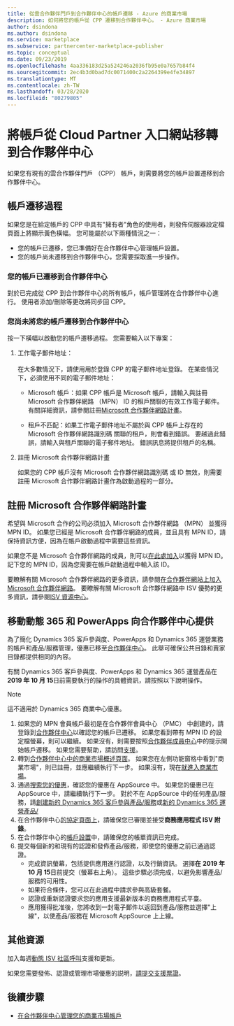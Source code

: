 ```yaml
---
title: 從雲合作夥伴門戶到合作夥伴中心的帳戶遷移 - Azure 的商業市場
description: 如何將您的帳戶從 CPP 遷移到合作夥伴中心。 - Azure 商業市場
author: dsindona
ms.author: dsindona
ms.service: marketplace
ms.subservice: partnercenter-marketplace-publisher
ms.topic: conceptual
ms.date: 09/23/2019
ms.openlocfilehash: 4aa336183d25a524246a2036fb95e0a7657b84f4
ms.sourcegitcommit: 2ec4b3d0bad7dc0071400c2a2264399e4fe34897
ms.translationtype: MT
ms.contentlocale: zh-TW
ms.lasthandoff: 03/28/2020
ms.locfileid: "80279805"
---
```

# <a name="account-migration-from-cloud-partner-portal-to-partner-center"></a>將帳戶從 Cloud Partner 入口網站移轉到合作夥伴中心

如果您有現有的雲合作夥伴門戶 （CPP） 帳戶，則需要將您的帳戶設置遷移到合作夥伴中心。

## <a name="account-migration-process"></a>帳戶遷移過程

如果您是在給定帳戶的 CPP 中具有"擁有者"角色的使用者，則發佈伺服器設定檔頁面上將顯示黃色橫幅。 您可能屬於以下兩種情況之一：

- 您的帳戶已遷移，您已準備好在合作夥伴中心管理帳戶設置。
- 您的帳戶尚未遷移到合作夥伴中心，您需要採取進一步操作。

### <a name="your-account-has-been-migrated-to-partner-center"></a>您的帳戶已遷移到合作夥伴中心

對於已完成從 CPP 到合作夥伴中心的所有帳戶，帳戶管理將在合作夥伴中心進行。 使用者添加/刪除等更改將同步回 CPP。

### <a name="you-have-not-yet-migrated-your-account-to-partner-center"></a>您尚未將您的帳戶遷移到合作夥伴中心

按一下橫幅以啟動您的帳戶遷移過程。 您需要輸入以下專案：

1. 工作電子郵件地址： <br> <br> 在大多數情況下，請使用用於登錄 CPP 的電子郵件地址登錄。 在某些情況下，必須使用不同的電子郵件地址：

    * Microsoft 帳戶：如果 CPP 帳戶是 Microsoft 帳戶，請輸入與註冊 Microsoft 合作夥伴網路 （MPN） ID 的租戶關聯的有效工作電子郵件。 有關詳細資訊，請參閱註冊[Microsoft 合作夥伴網路計畫](#sign-up-for-microsoft-partner-network-program)。

    * 租戶不匹配：如果工作電子郵件地址不屬於與 CPP 帳戶上存在的 Microsoft 合作夥伴網路識別碼 關聯的租戶，則會看到錯誤。 要越過此錯誤，請輸入與租戶關聯的電子郵件地址。 錯誤訊息將提供租戶的名稱。

2. 註冊 Microsoft 合作夥伴網路計畫

    如果您的 CPP 帳戶沒有 Microsoft 合作夥伴網路識別碼 或 ID 無效，則需要註冊 Microsoft 合作夥伴網路計畫作為啟動過程的一部分。

## <a name="sign-up-for-microsoft-partner-network-program"></a>註冊 Microsoft 合作夥伴網路計畫

希望與 Microsoft 合作的公司必須加入 Microsoft 合作夥伴網路 （MPN） 並獲得 MPN ID。 如果您已經是 Microsoft 合作夥伴網路的成員，並且具有 MPN ID，請保持資訊方便，因為在帳戶啟動過程中需要這些資訊。  

如果您不是 Microsoft 合作夥伴網路的成員，則可以[在此處加入](https://signup.microsoft.com/signup?sku=StoreForBusinessIW&origin=partnerdashboard&culture=en-us&ru=https://partner.microsoft.com/dashboard/account/v3/xpu/onboard?ru=/en-us/dashboard/account/v3/enrollment/companyprofile/basicpartnernetwork/new)以獲得 MPN ID。 記下您的 MPN ID，因為您需要在帳戶啟動過程中輸入該 ID。

要瞭解有關 Microsoft 合作夥伴網路的更多資訊，請參閱[在合作夥伴網站上加入 Microsoft 合作夥伴網路](https://partner.microsoft.com/en-US/membership)。 要瞭解有關 Microsoft 合作夥伴網路中 ISV 優勢的更多資訊，請參閱[ISV 資源中心](https://partner.microsoft.com/isv-resource-hub)。  

## <a name="move-dynamics-365-and-powerapps-offers-to-partner-center"></a>移動動態 365 和 PowerApps 向合作夥伴中心提供

為了簡化 Dynamics 365 客戶參與度、PowerApps 和 Dynamics 365 運營業務的帳戶和產品/服務管理，優惠已移至[合作夥伴中心](https://partner.microsoft.com/)。 此舉可確保公共目錄和賣家目錄都提供相同的內容。

有關 Dynamics 365 客戶參與度、PowerApps 和 Dynamics 365 運營產品在**2019 年 10 月 15**日前需要執行的操作的具體資訊，請按照以下說明操作。

> [!NOTE]
> 這不適用於 Dynamics 365 商業中心優惠。  

1. 如果您的 MPN 會員帳戶最初是在合作夥伴會員中心 （PMC） 中創建的，請登錄到[合作夥伴中心](https://partner.microsoft.com/pcv/accountsettings/connectedpartnerprofile)以確認您的帳戶已遷移。 如果您看到帶有 MPN ID 的設定檔螢幕，則可以繼續。 如果沒有，則需要按照[合作夥伴成員中心](https://partners.microsoft.com/partnerprogram/Welcome.aspx)中的提示開始帳戶遷移。 如果您需要幫助，請訪問[支援](https://partner.microsoft.com/support?issueid=100-0077)。
2. 轉到[合作夥伴中心中的商業市場概述頁面](https://partner.microsoft.com/dashboard/commercial-marketplace/overview)。 如果您在左側功能窗格中看到"商業市場"，則已註冊，並應繼續執行下一步。 如果沒有，現在[就進入商業市場](https://partner.microsoft.com/dashboard/account/v3/enrollment/introduction/azureisv)。
3. 通過[搜索您的優惠](https://appsource.microsoft.com/)，確認您的優惠在 AppSource 中。 如果您的優惠已在 AppSource 中，請繼續執行下一步。 對於不在 AppSource 中的任何產品/服務，請[創建新的 Dynamics 365 客戶參與產品/服務](create-new-customer-engagement-offer.md)或[新的 Dynamics 365 運營產品/](create-new-operations-offer.md)
4. 在合作夥伴中心[的協定頁面上](https://partner.microsoft.com/dashboard/account/agreements)，請確保您已審閱並接受**商務應用程式 ISV 附錄**。
5. 在合作夥伴中心的[帳戶設置](https://partner.microsoft.com/dashboard/account/v3/accountsettings/billingprofile)中，請確保您的帳單資訊已完成。
6. 提交每個新的和現有的認證和發佈產品/服務，即使您的優惠之前已通過認證。
    * 完成資訊螢幕，包括提供應用進行認證，以及行銷資訊。 選擇**在** **2019 年 10 月 15**日前提交（螢幕右上角）。 這些步驟必須完成，以避免影響產品/服務的可用性。
    * 如果符合條件，您可以在此過程中請求參與高級套餐。
    * 認證或重新認證要求您的應用支援最新版本的商務應用程式平臺。
    * 應用獲得批准後，您將收到一封電子郵件以返回到產品/服務並選擇"上線"，以使產品/服務在 Microsoft AppSource 上上線。

## <a name="additional-resources"></a>其他資源

加入每週[動態 ISV 社區呼叫](https://aka.ms/DynamicsISV-CommunityCall)支援和更新。

如果您需要發佈、認證或管理市場優惠的説明，[請提交支援票證](https://aka.ms/MarketplacePublisherSupport)。

## <a name="next-steps"></a>後續步驟

- [在合作夥伴中心管理您的商業市場帳戶](./manage-account.md)
